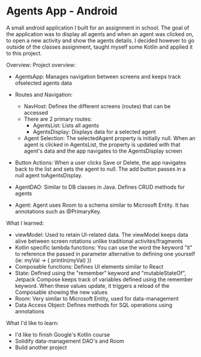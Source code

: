 # Agents App - Android
A small android application I built for an assignment in school. The goal of the application was to display all agents and when an agent was clicked on, to open a new activity and show the agents details. I decided however to go outside of the classes assignment, taught myself some Kotlin and applied it to this project.

Overview:
Project overview:
- AgentsApp: Manages navigation between screens and keeps track ofselected agents data
  
- Routes and Navigation:
  - NavHost: Defines the different screens (routes) that can be accessed
  - There are 2 primary routes:
    - AgentsList: Lists all agents
    - AgentsDisplay: Displays data for a selected agent
  - Agent Selection: The selectedAgent property is initially null. When an
                     agent is clicked in AgentsList, the property is updated
                     with that agent's data and the app navigates to the AgentsDisplay screen
      
- Button Actions: When a user clicks Save or Delete, the app navigates back to
                  the list and sets the agent to null. The add button passes
                  in a null agent toAgentsDisplay.
  
- AgentDAO: Similar to DB classes in Java. Defines CRUD methods for agents
  
- Agent: Agent uses Room to a schema similar to Microsoft Entity. It has
         annotations such as @PrimaryKey.

What I learned:
- viewModel: Used to retain UI-related data. The viewModel keeps data alive between screen rotations unlike traditional activites/fragments
- Kotlin specific lambda functions: You can use the word the keyword "it" to reference the passed in parameter alternative to defining one yourself (ie: myVal -> { println(myVal) })
- Composable functions: Defines UI elements similar to React
- State: Defined using the "remember" keyword and "mutableStateOf", Jetpack Compose keeps track of variables defined using the remember keyword. When these values update, it triggers a reload of the Composable showing the new values
- Room: Very similar to Microsoft Entity, used for data-management
- Data Access Object: Defines methods for SQL operations using annotations

What I'd like to learn:
- I'd like to finish Google's Kotlin course
- Solidify data-management DAO's and Room
- Build another project
